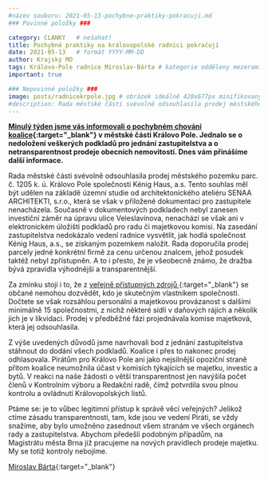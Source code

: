 ```yaml
---
#název souboru: 2021-05-13-pochybne-praktiky-pokracuji.md
### Povinné položky ###

category: CLANKY   # nešahat!
title: Pochybné praktiky na královopolské radnici pokračují 
date: 2021-05-13   # formát YYYY-MM-DD
author: Krajský MO
tags: Královo-Pole radnice Miroslav-Bárta # kategorie odděleny mezerami, např. volby zemědělství životní-prostředí piráti (viz https://jihomoravsky.pirati.cz/tags/)
important: true 

### Nepovinné položky ###
image: posts/radnicekrpole.jpg # obrázek ideálně 420x677px minifikovaný přes https://tinypng.com/
#description: Rada městské části svévolně odsouhlasila prodej městského pozemku
---
```

**[Minulý týden jsme vás informovali o pochybném chování koalice](https://jihomoravsky.pirati.cz/aktuality/alarmujici-situace-krpole.html){:target="_blank"} v městské části Královo Pole. Jednalo se o nedoložení veškerých podkladů pro jednání zastupitelstva a o netransparentnost prodeje obecních nemovitostí. Dnes vám přinášíme další informace.**


Rada městské části svévolně odsouhlasila prodej městského pozemku parc. č. 1205 k. ú. Královo Pole společnosti Kénig Haus, a.s. Tento souhlas měl být udělen na základě územní studie od architektonického ateliéru SENAA ARCHITEKTI, s.r.o., která se však v přiložené dokumentaci pro zastupitele nenacházela. Současně v dokumentových podkladech nebyl zanesen investiční záměr na úpravu ulice Veleslavínova, nenachází se však ani v elektronickém úložišti podkladů pro radu či majetkovou komisi. Na zasedání zastupitelstva nedokázalo vedení radnice vysvětlit, jak hodlá společnost Kénig Haus, a.s., se získaným pozemkem naložit. Rada doporučila prodej parcely jedné konkrétní firmě za cenu určenou znalcem, jehož posudek taktéž nebyl zpřístupněn. A to i přesto, že je všeobecně známo, že dražba bývá zpravidla výhodnější a transparentnější. 

Za zmínku stojí i to, že z [veřejně přístupných zdrojů ](https://or.justice.cz/ias/ui/rejstrik-firma.vysledky?subjektId=976570&typ=UPLNY){:target="_blank"} se občané nemohou dozvědět, kdo je skutečným vlastníkem společnosti. Dočtete se však rozsáhlou personální a majetkovou provázanost s dalšími minimálně 15 společnostmi, z nichž některé sídlí v daňových rájích a několik jich je v likvidaci. Prodej v předběžné fázi projednávala komise majetková, která jej odsouhlasila. 

Z výše uvedených důvodů jsme navrhovali bod z jednání zastupitelstva stáhnout do dodání všech podkladů. Koalice i přes to nakonec prodej odhlasovala.
Pirátům pro Královo Pole ani jako nejsilnější opoziční straně přitom koalice neumožnila účast v komisích týkajících se majetku, investic a bytů. V reakci na naše žádosti o větší transparentnost jen navýšila počet členů v Kontrolním výboru a Redakční radě, čímž potvrdila svou plnou kontrolu a ovládnutí Královopolských listů.

Ptáme se: je to vůbec legitimní přístup k správě věcí veřejných? Jelikož ctíme zásadu transparentnosti, tam, kde jsou ve vedení Piráti, se vždy snažíme, aby bylo umožněno zasednout všem stranám ve všech orgánech rady a zastupitelstva. Abychom předešli podobným případům, na Magistrátu města Brna již pracujeme na nových pravidlech prodeje majetku. My se totiž kontroly nebojíme. 

[Miroslav Bárta](https://jihomoravsky.pirati.cz/lide/miroslav-barta/){:target="_blank"}



